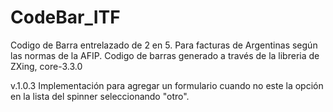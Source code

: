 # CodeBar_ITF
Codigo de Barra entrelazado de 2 en 5. Para facturas de Argentinas según las normas de la AFIP.
Codigo de barras generado a través de la libreria de ZXing, core-3.3.0

v.1.0.3 Implementación para agregar un formulario cuando no este la opción en la lista del spinner seleccionando "otro".
